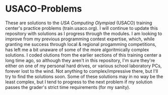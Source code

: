 # USACO-Problems
These are solutions to the *USA Computing Olympiad* (USACO) training center's practice problems (train.usaco.org). I will continue to update this repository with solutions as I progress through the modules. I am looking to improve from my previous programming contest expertise, which, while granting me success through local & regional progamming competitions, has left me a bit unaware of some of the more algoritmically complex solutions. I coded olutions from the earlier sections of this training center a long time ago, so although they aren't in this repository, I'm sure they're either on one of my personal hard drives, or various school laboratory PCs, forever lost to the wind. Not anything to complex/impressive there, but I'll try  to find the solutions soon. Some of these solutions may in no way be the least complex, but I tend to progress to the next problem if my solution passes the grader's strict time requirements (for my sanity).

